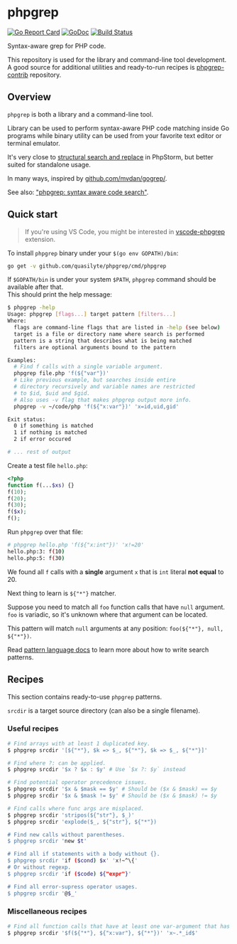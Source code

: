 # phpgrep

[![Go Report Card](https://goreportcard.com/badge/github.com/quasilyte/phpgrep)](https://goreportcard.com/report/github.com/quasilyte/phpgrep)
[![GoDoc](https://godoc.org/github.com/quasilyte/phpgrep?status.svg)](https://godoc.org/github.com/quasilyte/phpgrep)
[![Build Status](https://travis-ci.org/quasilyte/phpgrep.svg?branch=master)](https://travis-ci.org/quasilyte/phpgrep)

Syntax-aware grep for PHP code.

This repository is used for the library and command-line tool development.
A good source for additional utilities and ready-to-run recipes is [phpgrep-contrib](https://github.com/quasilyte/phpgrep-contrib) repository.

## Overview

`phpgrep` is both a library and a command-line tool.

Library can be used to perform syntax-aware PHP code matching inside Go programs
while binary utility can be used from your favorite text editor or terminal emulator.

It's very close to [structural search and replace](https://www.jetbrains.com/help/phpstorm/structural-search-and-replace.html)
in PhpStorm, but better suited for standalone usage.

In many ways, inspired by [github.com/mvdan/gogrep/](https://github.com/mvdan/gogrep/).

See also: ["phpgrep: syntax aware code search"](https://speakerdeck.com/quasilyte/phpgrep-syntax-aware-code-search).

## Quick start

> If you're using VS Code, you might be interested in [vscode-phpgrep](https://marketplace.visualstudio.com/items?itemName=quasilyte.phpgrep) extension.

To install `phpgrep` binary under your `$(go env GOPATH)/bin`:

```bash
go get -v github.com/quasilyte/phpgrep/cmd/phpgrep
```

If `$GOPATH/bin` is under your system `$PATH`, `phpgrep` command should be available after that.<br>
This should print the help message:

```bash
$ phpgrep -help
Usage: phpgrep [flags...] target pattern [filters...]
Where:
  flags are command-line flags that are listed in -help (see below)
  target is a file or directory name where search is performed
  pattern is a string that describes what is being matched
  filters are optional arguments bound to the pattern

Examples:
  # Find f calls with a single variable argument.
  phpgrep file.php 'f(${"var"})'
  # Like previous example, but searches inside entire
  # directory recursively and variable names are restricted
  # to $id, $uid and $gid.
  # Also uses -v flag that makes phpgrep output more info.
  phpgrep -v ~/code/php 'f(${"x:var"})' 'x=id,uid,gid'

Exit status:
  0 if something is matched
  1 if nothing is matched
  2 if error occured

# ... rest of output
```

Create a test file `hello.php`:

```php
<?php
function f(...$xs) {}
f(10);
f(20);
f(30);
f($x);
f();
```

Run `phpgrep` over that file:

```bash
# phpgrep hello.php 'f(${"x:int"})' 'x!=20'
hello.php:3: f(10)
hello.php:5: f(30)
```

We found all `f` calls with a **single** argument `x` that is `int` literal **not equal** to 20.

Next thing to learn is `${"*"}` matcher.

Suppose you need to match all `foo` function calls that have `null` argument.<br>
`foo` is variadic, so it's unknown where that argument can be located.

This pattern will match `null` arguments at any position: `foo(${"*"}, null, ${"*"})`.

Read [pattern language docs](/pattern_language.md) to learn more about how to write search patterns.

## Recipes

This section contains ready-to-use `phpgrep` patterns.

`srcdir` is a target source directory (can also be a single filename).

### Useful recipes

```bash
# Find arrays with at least 1 duplicated key.
$ phpgrep srcdir '[${"*"}, $k => $_, ${"*"}, $k => $_, ${"*"}]'

# Find where ?: can be applied.
$ phpgrep srcdir '$x ? $x : $y' # Use `$x ?: $y` instead

# Find potential operator precedence issues.
$ phpgrep srcdir '$x & $mask == $y' # Should be ($x & $mask) == $y
$ phpgrep srcdir '$x & $mask != $y' # Should be ($x & $mask) != $y

# Find calls where func args are misplaced.
$ phpgrep srcdir 'stripos(${"str"}, $_)'
$ phpgrep srcdir 'explode($_, ${"str"}, ${"*"})

# Find new calls without parentheses.
$ phpgrep srcdir 'new $t'

# Find all if statements with a body without {}.
$ phpgrep srcdir 'if ($cond) $x' 'x!~^\{'
# Or without regexp.
$ phpgrep srcdir 'if ($code) ${"expr"}'

# Find all error-supress operator usages.
$ phpgrep srcdir '@$_'
```

### Miscellaneous recipes

```bash
# Find all function calls that have at least one var-argument that has _id suffix.
$ phpgrep srcdir '$f(${"*"}, ${"x:var"}, ${"*"})' 'x~.*_id$'
```
